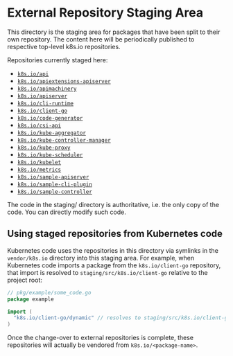 # External Repository Staging Area

This directory is the staging area for packages that have been split to their
own repository. The content here will be periodically published to respective
top-level k8s.io repositories.

Repositories currently staged here:

- [`k8s.io/api`](https://github.com/kubernetes/api)
- [`k8s.io/apiextensions-apiserver`](https://github.com/kubernetes/apiextensions-apiserver)
- [`k8s.io/apimachinery`](https://github.com/kubernetes/apimachinery)
- [`k8s.io/apiserver`](https://github.com/kubernetes/apiserver)
- [`k8s.io/cli-runtime`](https://github.com/kubernetes/cli-runtime)
- [`k8s.io/client-go`](https://github.com/kubernetes/client-go)
- [`k8s.io/code-generator`](https://github.com/kubernetes/code-generator)
- [`k8s.io/csi-api`](https://github.com/kubernetes/csi-api)
- [`k8s.io/kube-aggregator`](https://github.com/kubernetes/kube-aggregator)
- [`k8s.io/kube-controller-manager`](https://github.com/kubernetes/kube-controller-manager)
- [`k8s.io/kube-proxy`](https://github.com/kubernetes/kube-proxy)
- [`k8s.io/kube-scheduler`](https://github.com/kubernetes/kube-scheduler)
- [`k8s.io/kubelet`](https://github.com/kubernetes/kubelet)
- [`k8s.io/metrics`](https://github.com/kubernetes/metrics)
- [`k8s.io/sample-apiserver`](https://github.com/kubernetes/sample-apiserver)
- [`k8s.io/sample-cli-plugin`](https://github.com/kubernetes/sample-cli-plugin)
- [`k8s.io/sample-controller`](https://github.com/kubernetes/sample-controller)

The code in the staging/ directory is authoritative, i.e. the only copy of the
code. You can directly modify such code.

## Using staged repositories from Kubernetes code

Kubernetes code uses the repositories in this directory via symlinks in the
`vendor/k8s.io` directory into this staging area.  For example, when
Kubernetes code imports a package from the `k8s.io/client-go` repository, that
import is resolved to `staging/src/k8s.io/client-go` relative to the project
root:

```go
// pkg/example/some_code.go
package example

import (
  "k8s.io/client-go/dynamic" // resolves to staging/src/k8s.io/client-go/dynamic
)
```

Once the change-over to external repositories is complete, these repositories
will actually be vendored from `k8s.io/<package-name>`.
